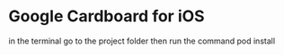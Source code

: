 # Google Cardboard for iOS

in the terminal go to the project folder then run the command
pod install

